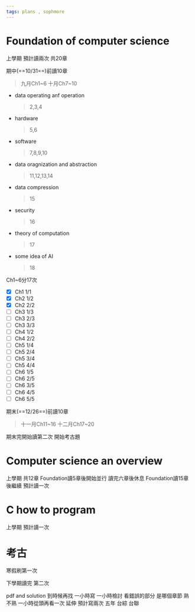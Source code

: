 ```yaml
---
tags: plans , sophmore
---
```

# Foundation of computer science
上學期
預計讀兩次
共20章

期中(==10/31==)前讀10章
>九月Ch1~6
>十月Ch7~10 

- data operating anf operation 
    > 2,3,4
- hardware
    > 5,6
- software
    > 7,8,9,10
- data oragnization and abstraction
    > 11,12,13,14
- data compression
    > 15
- security
    > 16
- theory of computation
    > 17
- some idea of AI
    > 18

Ch1~6分17次
- [x] Ch1 1/1
- [x] Ch2 1/2
- [x] Ch2 2/2
- [ ] Ch3 1/3
- [ ] Ch3 2/3
- [ ] Ch3 3/3
- [ ] Ch4 1/2
- [ ] Ch4 2/2
- [ ] Ch5 1/4
- [ ] Ch5 2/4
- [ ] Ch5 3/4
- [ ] Ch5 4/4
- [ ] Ch6 1/5
- [ ] Ch6 2/5
- [ ] Ch6 3/5
- [ ] Ch6 4/5
- [ ] Ch6 5/5

期末(==12/26==)前讀10章
>十一月Ch11~16
>十二月Ch17~20

期末完開始讀第二次
開始考古題

# Computer science an overview
上學期
共12章
Foundation讀5章後開始並行 讀完六章後休息
Foundation讀15章後繼續 
預計讀一次

# C how to program
上學期 
預計讀一次

# 考古
寒假刷第一次

下學期讀完 第二次

pdf and solution 到時候再找 
一小時寫
一小時檢討 看錯誤的部分 是哪個章節 熟不熟
一小時從頭再看一次 延伸
預計寫兩次 五年 台綜 台聯 
